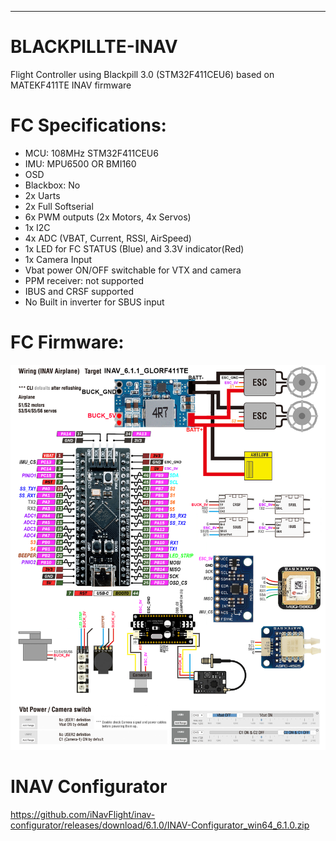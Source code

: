 -----------------
# BLACKPILLTE-INAV
Flight Controller using Blackpill 3.0 (STM32F411CEU6) based on MATEKF411TE INAV firmware

# FC Specifications:

* MCU: 108MHz STM32F411CEU6
* IMU: MPU6500 OR BMI160
* OSD
* Blackbox: No
* 2x Uarts
* 2x Full Softserial
* 6x PWM outputs (2x Motors, 4x Servos)
* 1x I2C
* 4x ADC (VBAT, Current, RSSI, AirSpeed)
* 1x LED for FC STATUS (Blue) and 3.3V indicator(Red)
* 1x Camera Input
* Vbat power ON/OFF switchable for VTX and camera
* PPM receiver: not supported
* IBUS and CRSF supported
* No Built in inverter for SBUS input

# FC Firmware:
![My Remote Image](https://github.com/ShanGlor/BLACKPILLTE/blob/main/GLORF411-WTE_Wiring1.png?dl=0)

# INAV Configurator
https://github.com/iNavFlight/inav-configurator/releases/download/6.1.0/INAV-Configurator_win64_6.1.0.zip
